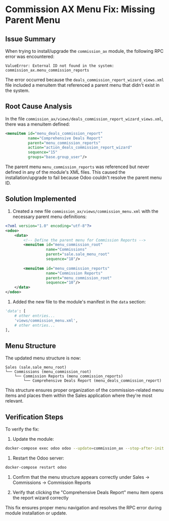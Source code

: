 # Commission AX Menu Fix: Missing Parent Menu

## Issue Summary

When trying to install/upgrade the `commission_ax` module, the following RPC error was encountered:

```text
ValueError: External ID not found in the system: commission_ax.menu_commission_reports
```

The error occurred because the `deals_commission_report_wizard_views.xml` file included a menuitem that referenced a parent menu that didn't exist in the system.

## Root Cause Analysis

In the file `commission_ax/views/deals_commission_report_wizard_views.xml`, there was a menuitem defined:

```xml
<menuitem id="menu_deals_commission_report"
          name="Comprehensive Deals Report"
          parent="menu_commission_reports"
          action="action_deals_commission_report_wizard"
          sequence="15"
          groups="base.group_user"/>
```

The parent menu `menu_commission_reports` was referenced but never defined in any of the module's XML files. This caused the installation/upgrade to fail because Odoo couldn't resolve the parent menu ID.

## Solution Implemented

1. Created a new file `commission_ax/views/commission_menu.xml` with the necessary parent menu definitions:

```xml
<?xml version="1.0" encoding="utf-8"?>
<odoo>
    <data>
        <!-- Define the parent menu for Commission Reports -->
        <menuitem id="menu_commission_root"
                  name="Commissions"
                  parent="sale.sale_menu_root"
                  sequence="18"/>
                  
        <menuitem id="menu_commission_reports"
                  name="Commission Reports"
                  parent="menu_commission_root"
                  sequence="10"/>
    </data>
</odoo>
```

1. Added the new file to the module's manifest in the `data` section:

```python
'data': [
    # other entries...
    'views/commission_menu.xml',
    # other entries...
],
```

## Menu Structure

The updated menu structure is now:

```
Sales (sale.sale_menu_root)
└── Commissions (menu_commission_root)
    └── Commission Reports (menu_commission_reports)
        └── Comprehensive Deals Report (menu_deals_commission_report)
```

This structure ensures proper organization of the commission-related menu items and places them within the Sales application where they're most relevant.

## Verification Steps

To verify the fix:

1. Update the module:

```bash
docker-compose exec odoo odoo --update=commission_ax --stop-after-init -d your_database
```

1. Restart the Odoo server:

```bash
docker-compose restart odoo
```

1. Confirm that the menu structure appears correctly under Sales → Commissions → Commission Reports

1. Verify that clicking the "Comprehensive Deals Report" menu item opens the report wizard correctly

This fix ensures proper menu navigation and resolves the RPC error during module installation or update.